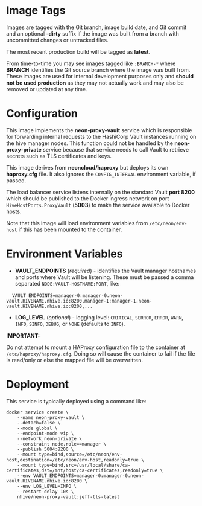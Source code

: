 # Image Tags

Images are tagged with the Git branch, image build date, and Git commit and an optional **-dirty** suffix if the image was built from a branch with uncommitted changes or untracked files.

The most recent production build will be tagged as **latest**.

From time-to-time you may see images tagged like `:BRANCH-*` where **BRANCH** identifies the Git source branch where the image was built from.  These images are used for internal development purposes only and **should not be used production** as they may not actually work and may also be removed or updated at any time.

# Configuration

This image implements the **neon-proxy-vault** service which is responsible for forwarding internal requests to the HashiCorp Vault instances running on the hive manager nodes.  This function could not be handled by the **neon-proxy-private** service because that service needs to call Vault to retrieve secrets such as TLS certificates and keys. 

This image derives from **neoncloud/haproxy** but deploys its own **haproxy.cfg** file.  It also ignores the `CONFIG_INTERVAL` environment variable, if passed.

The load balancer service listens internally on the standard Vault **port 8200** which should be published to the Docker ingress network on port `HiveHostPorts.ProxyVault` (**5003**) to make the service available to Docker hosts.

Note that this image will load environment variables from `/etc/neon/env-host` if this has been mounted to the container.

# Environment Variables

* **VAULT_ENDPOINTS** (*required*) - identifies the Vault manager hostnames and ports where Vault will be listening.  These must be passed a comma separated `NODE:VAULT-HOSTNAME:PORT`, like:

&nbsp;&nbsp;&nbsp;&nbsp;`VAULT_ENDPOINTS=manager-0:manager-0.neon-vault.HIVENAME.nhive.io:8200,manager-1:manager-1.neon-vault.HIVENAME.nhive.io:8200,...`

* **LOG_LEVEL** (*optional*) - logging level: `CRITICAL`, `SERROR`, `ERROR`, `WARN`, `INFO`, `SINFO`, `DEBUG`, or `NONE` (defaults to `INFO`).

**IMPORTANT:** 

Do not attempt to mount a HAProxy configuration file to the container at `/etc/haproxy/haproxy.cfg`.  Doing so will cause the container to fail if the file is read/only or else the mapped file will be overwritten.

# Deployment

This service is typically deployed using a command like:

```
docker service create \
    --name neon-proxy-vault \
    --detach=false \
    --mode global \
    --endpoint-mode vip \
    --network neon-private \
    --constraint node.role==manager \
    --publish 5004:8200 \
    --mount type=bind,source=/etc/neon/env-host,destination=/etc/neon/env-host,readonly=true \
    --mount type=bind,src=/usr/local/share/ca-certificates,dst=/mnt/host/ca-certificates,readonly=true \
    --env VAULT_ENDPOINTS=manager-0:manager-0.neon-vault.HIVENAME.nhive.io:8200 \
    --env LOG_LEVEL=INFO \
    --restart-delay 10s \
    nhive/neon-proxy-vault:jeff-tls-latest
```
